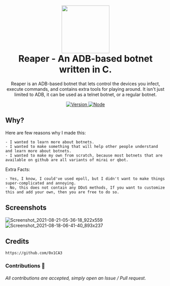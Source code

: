 <h1 align="center">
	<img src="https://static.thenounproject.com/png/4050176-200.png" width="150px"><br>
    Reaper - An ADB-based botnet written in C.
</h1>
<p align="center">
	Reaper is an ADB-based botnet that lets control the devices you infect, execute commands, and contains extra tools for playing around. It isn't just limited 
	to ADB, it can be used as a telnet botnet, or a regular botnet.
</p>

<p align="center">
	<a href="https://deno.land" target="_blank">
    	<img src="https://img.shields.io/badge/Version-1.0.0-7DCDE3?style=for-the-badge" alt="Version">
     </a>
	<a href="https://deno.land" target="_blank">
    	<img src="https://img.shields.io/badge/Deno-1.0.0+-7DCDE3?style=for-the-badge" alt="Node">
     </a>
</p>

## Why?

Here are few reasons why I made this:
```
- I wanted to learn more about botnets.
- I wanted to make something that will help other people understand and learn more about botnets.
- I wanted to make my own from scratch, because most botnets that are available on github are all variants of mirai or qbot.
```
Extra Facts:
```
- Yes, I know, I could've used epoll, but I didn't want to make things super-complicated and annoying.
- No, this does not contain any DDoS methods, If you want to customize this and add your own, then you are free to do so.
```

## Screenshots
![Screenshot_2021-08-21-05-36-18_922x559](https://user-images.githubusercontent.com/86132648/130317740-f9882527-6632-4529-b776-dd224e7bc6ef.png)
![Screenshot_2021-08-18-06-41-40_893x237](https://user-images.githubusercontent.com/86132648/130317747-3e312623-450b-4a04-8bad-a9ebe8247491.png)

## Credits
```
https://github.com/0x1CA3
```
### Contributions 🎉
###### All contributions are accepted, simply open an Issue / Pull request.
